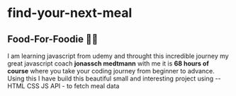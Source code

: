 # find-your-next-meal
## Food-For-Foodie 🍔🍕
I am learning javascript from udemy and throught this incredible journey my great javascript coach **jonassch medtmann** with me it is **68 hours of course** where you take your coding journey from beginner to advance. 
Using this I have build this beautiful small and interesting project using -- 
HTML 
CSS
JS 
API - to fetch meal data

